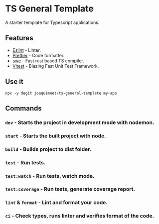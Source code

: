 # TS General Template

A starter template for Typescript applications.

## Features

- [Eslint](https://eslint.org/) - Linter.
- [Prettier](https://prettier.io/) - Code formatter.
- [swc](https://swc.rs/) - Fast rust based TS compiler.
- [Vitest](https://vitest.dev/) - Blazing Fast Unit Test Framework.

## Use it

`npx -y degit joaquimnet/ts-general-template my-app`

## Commands

### `dev` - Starts the project in development mode with nodemon.

### `start` - Starts the built project with node.

### `build` - Builds project to dist folder.

### `test` - Run tests.

### `test:watch` - Run tests, watch mode.

### `test:coverage` - Run tests, generate coverage report.

### `lint` & `format` - Lint and format your code.

### `ci` - Check types, runs linter and verifies format of the code.
